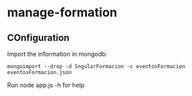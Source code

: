 # manage-formation

## COnfiguration

Import the information in mongodb:

`mongoimport --drop -d SngularFormacion -c eventosFormacion eventosFormacion.json`

Run node app.js -h for help